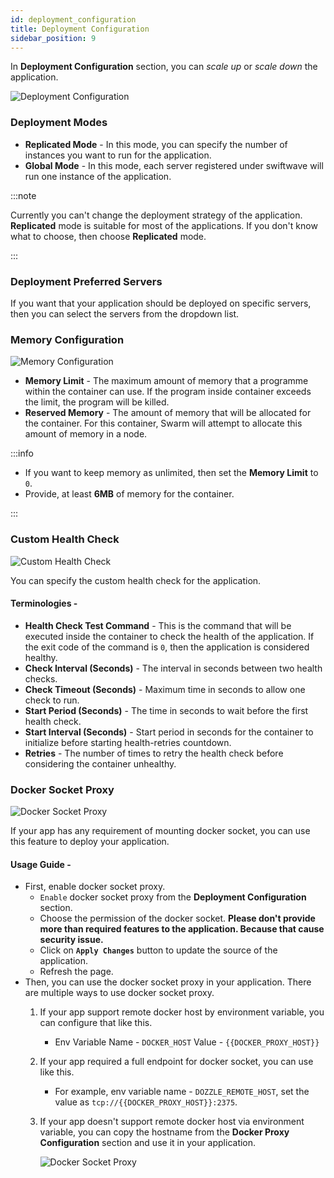 ```yaml
---
id: deployment_configuration
title: Deployment Configuration
sidebar_position: 9
---
```


In **Deployment Configuration** section, you can *scale up* or *scale down* the application.

![Deployment Configuration](/assets/2.2.x/application-deployment-configuration.png)

### Deployment Modes
- **Replicated Mode** - In this mode, you can specify the number of instances you want to run for the application.
- **Global Mode** - In this mode, each server registered under swiftwave will run one instance of the application.

:::note

Currently you can't change the deployment strategy of the application. **Replicated** mode is suitable for most of the applications. If you don't know what to choose, then choose **Replicated** mode.

:::


### Deployment Preferred Servers
If you want that your application should be deployed on specific servers, then you can select the servers from the dropdown list.

### Memory Configuration

![Memory Configuration](/assets/2.2.x/application-deployment-memory-configuration.png)

- **Memory Limit** - The maximum amount of memory that a programme within the container can use. If the program inside container exceeds the limit, the program will be killed.
- **Reserved Memory** - The amount of memory that will be allocated for the container. For this container, Swarm will attempt to allocate this amount of memory in a node.

:::info

- If you want to keep memory as unlimited, then set the **Memory Limit** to `0`.
- Provide, at least **6MB** of memory for the container.

:::

### Custom Health Check
![Custom Health Check](/assets/2.2.x/application-deployment-custom-healthcheck-configuration.png)

You can specify the custom health check for the application.

#### Terminologies -
- **Health Check Test Command** - This is the command that will be executed inside the container to check the health of the application. If the exit code of the command is `0`, then the application is considered healthy.
- **Check Interval (Seconds)** - The interval in seconds between two health checks.
- **Check Timeout (Seconds)** - Maximum time in seconds to allow one check to run.
- **Start Period (Seconds)** - The time in seconds to wait before the first health check.
- **Start Interval (Seconds)** -  Start period in seconds for the container to initialize before starting health-retries countdown.
- **Retries** - The number of times to retry the health check before considering the container unhealthy.

### Docker Socket Proxy

![Docker Socket Proxy](/assets/2.2.x/application-deployment-docker-proxy-configuration.png)

If your app has any requirement of mounting docker socket, you can use this feature to deploy your application.

#### Usage Guide -

- First, enable docker socket proxy.
  - `Enable` docker socket proxy from the **Deployment Configuration** section.
  - Choose the permission of the docker socket. **Please don't provide more than required features to the application. Because that cause security issue.**
  - Click on **`Apply Changes`** button to update the source of the application.
  - Refresh the page.
- Then, you can use the docker socket proxy in your application. There are multiple ways to use docker socket proxy.
  1. If your app support remote docker host by environment variable, you can configure that like this.
     - Env Variable Name - `DOCKER_HOST` Value - `{{DOCKER_PROXY_HOST}}`
  2. If your app required a full endpoint for docker socket, you can use like this.
     - For example, env variable name - `DOZZLE_REMOTE_HOST`, set the value as `tcp://{{DOCKER_PROXY_HOST}}:2375`.
  3. If your app doesn't support remote docker host via environment variable, you can copy the hostname from the **Docker Proxy Configuration** section and use it in your application.
      
      ![Docker Socket Proxy](/assets/2.2.x/application-deployment-docker-proxy-endpoint-configuration.png)